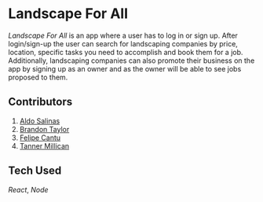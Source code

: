 # Landscape For All

_Landscape For All_ is an app where a user has to log in or sign up. After login/sign-up the user can search for landscaping companies by price, location, specific tasks you need to accomplish and book them for a job. Additionally, landscaping companies can also promote their business on the app by signing up as an owner and as the owner will be able to see jobs proposed to them.
## Contributors
1. [Aldo Salinas](https://github.com/asalinas9)
2. [Brandon Taylor](https://github.com/Brandon20202)
3. [Felipe Cantu](https://github.com/ABACABB00)
4. [Tanner Millican](https://github.com/TannerMillican)

## Tech Used
_React_,
_Node_
